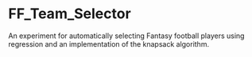 # FF_Team_Selector

An experiment for automatically selecting Fantasy football players using regression and an implementation of the knapsack algorithm.
